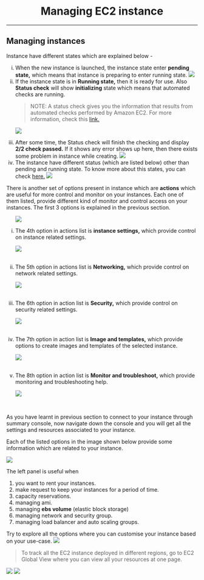 <h1 align="middle"> Managing EC2 instance </h1>

---

## Managing instances

Instance have different states which are explained below -
    <ol>
    <li type="i">When the new instance is launched, the instance state enter <b>pending state,</b> which means that instance is preparing to enter running state.
![](./Screenshot/instance_pending_state.png)
    </li>
    <li type="i">If the instance state is in <b>Running state,</b> then it is ready for use. Also <b>Status check</b> will show <b>initializing</b> state which means that automated checks are running.
<br>
> NOTE: A status check gives you the information that results from automated checks performed by Amazon EC2. For more information, check this [link.](https://docs.aws.amazon.com/AWSEC2/latest/UserGuide/monitoring-instances-status-check.html)

![](./Screenshot/instance_running_state.png)
    </li>
    <li type="i"> After some time, the Status check will finish the checking and display <b>2/2 check passed.</b> If it shows any error shows up here, then there exists some problem in instance while creating.
![](./Screenshot/instance_running_status.check.png)
    </li>
    <li type="i"> The instance have different status (which are listed below) other than pending and running state. To know more about this states, you can check [here.](https://docs.aws.amazon.com/AWSEC2/latest/UserGuide/ec2-instance-lifecycle.html)
![](./Screenshot/instance_all_states_list.png)    
    </li>
    </ol>

There is another set of options present in instance which are <b>actions</b> which are useful for more control and monitor on your instances. Each one of them listed, provide different kind of monitor and control access on your instances. The first 3 options is explained in the previous section.

<ol>

![](./Screenshot/instance_actions_list.png)
<li type="i"> The 4th option in actions list is <b>instance settings,</b>
 which provide control on instance related settings.

![](./Screenshot/instance_actions_instance-settings.png)
</li><br>
<li type="i"> The 5th option in actions list is <b>Networking,</b> which provide control on network related settings.

![](./Screenshot/instance_actions_networking.png)
</li><br>

<li type="i"> The 6th option in action list is <b>Security,</b> which provide control on security related settings.

![](./Screenshot/instance_actions_security.png)
</li><br>

<li type="i"> The 7th option in action list is <b>Image and templates,</b> which provide options to create images and templates of the selected instance.

![](./Screenshot/instance_actions_images-and-templates.png)
</li><br>

<li type="i"> The 8th option in action list is <b>Monitor and troubleshoot,</b> which provide monitoring and troubleshooting help.

![](./Screenshot/instance_actions_monitor-and-troubleshoot.png)
</li><br>
</ol>

As you have learnt in previous section to connect to your instance through summary console, now navigate down the console and you will get all the settings and resources associated to your instance. 
<br>

Each of the listed options in the image shown below provide some information which are related to your instance.  

![](./Screenshot/instance_settings_options.png)

The left panel is useful when 
1.  you want to rent your instances.
2.  make request to keep your instances for a period of time.
3.  capacity reservations.
4.  managing ami.
5.  managing <b>ebs volume</b> (elastic block storage) 
6.  managing network and security group.
7.  managing load balancer and auto scaling groups.

Try to explore all the options where you can customise your instance based on your use-case.
![](./Screenshot/left_panel_options.png)

> To track all the EC2 instance deployed in different regions, go to EC2 Global View where you can view all your resources at one page.

![](./Screenshot/click_on_global_view.png)
![](./Screenshot/ec2_global_view.png)

<grouped-questions source="https://raw.githubusercontent.com/sachinym/LabGuide-For-EC2-With_MCQ/master/MCQ/Page4/Page4-master.md" />